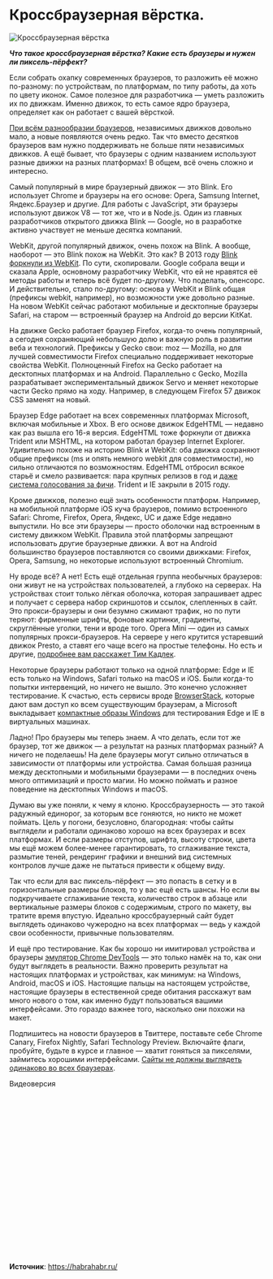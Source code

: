 # Кроссбраузерная вёрстка.

![Кроссбраузерная вёрстка](/images/Webd/top-best-browsers.jpg 'Кроссбраузерная вёрстка')

_**Что такое кроссбраузерная вёрстка? Какие есть браузеры и нужен ли пиксель-пёрфект?**_

Если собрать охапку современных браузеров, то разложить её можно по-разному: по устройствам, по платформам, по типу работы, да хоть по цвету иконок. Самое полезное для разработчика — уметь разложить их по движкам. Именно движок, то есть самое ядро браузера, определяет как он работает с вашей вёрсткой.

[При всём разнообразии браузеров](https://github.com/alrra/browser-logos/blob/master/src/README.md), независимых движков довольно мало, а новые появляются очень редко. Так что вместо десятков браузеров вам нужно поддерживать не больше пяти независимых движков. А ещё бывает, что браузеры с одним названием используют разные движки на разных платформах! В общем, всё очень сложно и интересно.

Самый популярный в мире браузерный движок — это Blink. Его использует Chrome и браузеры на его основе: Opera, Samsung Internet, Яндекс.Браузер и другие. Для работы с JavaScript, эти браузеры используют движок V8 — тот же, что и в Node.js. Один из главных разработчиков открытого движка Blink — Google, но в разработке активно участвует не меньше десятка компаний.

WebKit, другой популярный движок, очень похож на Blink. А вообще, наоборот — это Blink похож на WebKit. Это как? В 2013 году [Blink форкнули из WebKit](https://youtu.be/Y70JypQCy08). По сути, скопировали. Google собрала вещи и сказала Apple, основному разработчику WebKit, что ей не нравятся её методы работы и теперь всё будет по-другому. Что поделать, опенсорс. И действительно, стало по-другому: основа у WebKit и Blink общая (префиксы webkit, например), но возможности уже довольно разные. На новом WebKit сейчас работают мобильные и десктопные браузеры Safari, на старом — встроенный браузер на Android до версии KitKat.

На движке Gecko работает браузер Firefox, когда-то очень популярный, а сегодня сохраняющий небольшую долю и важную роль в развитии веба и технологий. Префиксы у Gecko свои: moz — Mozilla, но для лучшей совместимости Firefox специально поддерживает некоторые свойства WebKit. Полноценный Firefox на Gecko работает на десктопных платформах и на Android. Параллельно с Gecko, Mozilla разрабатывает экспериментальный движок Servo и меняет некоторые части Gecko прямо на ходу. Например, в следующем Firefox 57 движок CSS заменят на новый.

Браузер Edge работает на всех современных платформах Microsoft, включая мобильные и Xbox. В его основе движок EdgeHTML — недавно как раз вышла его 16-я версия. EdgeHTML тоже форкнули от движка Trident или MSHTML, на котором работал браузер Internet Explorer. Удивительно похоже на историю Blink и WebKit: оба движка сохраняют общие префиксы (ms и опять немного webkit для совместимости), но сильно отличаются по возможностям. EdgeHTML отбросил всякое старьё и смело развивается: пара крупных релизов в год и [даже система голосования за фичи](https://wpdev.uservoice.com/forums/257854-microsoft-edge-developer). Trident и IE закрыли в 2015 году.

Кроме движков, полезно ещё знать особенности платформ. Например, на мобильной платформе iOS куча браузеров, помимо встроенного Safari: Chrome, Firefox, Opera, Яндекс, UC и даже Edge недавно выпустили. Но все эти браузеры — просто оболочки над встроенным в систему движком WebKit. Правила этой платформы запрещают использовать другие браузерные движки. А вот на Android большинство браузеров поставляются со своими движками: Firefox, Opera, Samsung, но некоторые используют встроенный Chromium.

Ну вроде всё? А нет! Есть ещё отдельная группа необычных браузеров: они живут не на устройствах пользователей, а глубоко на серверах. На устройствах стоит только лёгкая оболочка, которая запрашивает адрес и получает с сервера набор скриншотов и ссылок, слепленных в сайт. Это прокси-браузеры и они безумно сжимают трафик, но по пути теряют: фирменные шрифты, фоновые картинки, градиенты, скруглённые уголки, тени и вроде того. Opera Mini — один из самых популярных прокси-браузеров. На сервере у него крутится устаревший движок Presto, а ставят его чаще всего на простые телефоны. Но есть и другие, [подробнее вам расскажет Тим Кадлек](https://youtu.be/zJ1zDkuWhRw).

Некоторые браузеры работают только на одной платформе: Edge и IE есть только на Windows, Safari только на macOS и iOS. Были когда-то попытки интервенций, но ничего не вышло. Это конечно усложняет тестирование. К счастью, есть сервисы вроде [BrowserStack](https://www.browserstack.com/), которые дают вам доступ ко всем существующим браузерам, а Microsoft выкладывает [компактные образы Windows](https://developer.microsoft.com/en-us/microsoft-edge/tools/vms/) для тестирования Edge и IE в виртуальных машинах.

Ладно! Про браузеры мы теперь знаем. А что делать, если тот же браузер, тот же движок — а результат на разных платформах разный? А ничего не поделаешь! На деле браузеры могут сильно отличаться в зависимости от платформы или устройства. Самая большая разница между десктопными и мобильными браузерами — в последних очень много оптимизаций и просто магии. Но можно поймать и разное поведение на десктопных Windows и macOS.

Думаю вы уже поняли, к чему я клоню. Кроссбраузерность — это такой радужный единорог, за которым все гоняются, но никто не может поймать. Цель у погони, безусловно, благородная: чтобы сайты выглядели и работали одинаково хорошо на всех браузерах и всех платформах. И если размеры отступов, шрифта, высоту строки, цвета мы ещё можем более-менее гарантировать, то сглаживание текста, размытие теней, рендеринг графики и внешний вид системных контролов лучше даже не пытаться привести к общему виду.

Так что если для вас пиксель-пёрфект — это попасть в сетку и в горизонтальные размеры блоков, то у вас ещё есть шансы. Но если вы подкручиваете сглаживание текста, количество строк в абзаце или вертикальные размеры блоков с содержимым, строго по макету, вы тратите время впустую. Идеально кроссбраузерный сайт будет выглядеть одинаково чужеродно на всех платформах — ведь у каждой свои особенности, привычные пользователям.

И ещё про тестирование. Как бы хорошо ни имитировал устройства и браузеры [эмулятор Chrome DevTools](https://developers.google.com/web/tools/chrome-devtools/device-mode/) — это только намёк на то, как они будут выглядеть в реальности. Важно проверить результат на настоящих платформах и устройствах, как минимум: на Windows, Android, macOS и iOS. Настоящие пальцы на настоящем устройстве, настоящие браузеры в естественной среде обитания расскажут вам много нового о том, как именно будут пользоваться вашими интерфейсами. Это гораздо важнее того, насколько они похожи на макет.

Подпишитесь на новости браузеров в Твиттере, поставьте себе Chrome Canary, Firefox Nightly, Safari Technology Preview. Включайте флаги, пробуйте, будьте в курсе и главное — хватит гоняться за пикселями, займитесь хорошими интерфейсами. [Сайты не должны выглядеть одинаково во всех браузерах](http://dowebsitesneedtolookexactlythesameineverybrowser.com/).

Видеоверсия

<div class="youtube" id="xFZWHLjNXdI" style="width: 560px; height: 315px;"></div>

**Источник**: https://habrahabr.ru/
